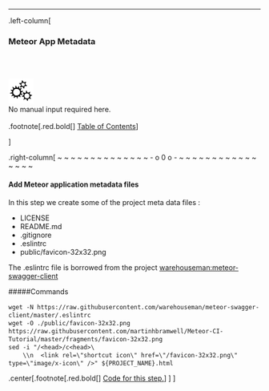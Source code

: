 ---
.left-column[
  ### Meteor App Metadata
  <br /><br /><div class="input_type_indicator"><img src="./fragments/loader.gif" /><br />No manual input required here.</div><br />
.footnote[.red.bold[] [Table of Contents](./)] 
<!-- H -->]
.right-column[
~ ~ ~ ~ ~ ~ ~ ~ ~ ~ ~ ~ ~ ~ - o 0 o - ~ ~ ~ ~ ~ ~ ~ ~ ~ ~ ~ ~ ~ ~ ~ ~

#### Add Meteor application metadata files

In this step we create some of the project meta data files :
 -  LICENSE
 -  README.md
 -  .gitignore
 -  .eslintrc
 -  public/favicon-32x32.png

The .eslintrc file is borrowed from the project <a href='https://raw.githubusercontent.com/warehouseman/meteor-swagger-client/master/.eslintrc' target='_blank'>warehouseman:meteor-swagger-client</a>

#####Commands
```terminal
wget -N https://raw.githubusercontent.com/warehouseman/meteor-swagger-client/master/.eslintrc
wget -O ./public/favicon-32x32.png https://raw.githubusercontent.com/martinhbramwell/Meteor-CI-Tutorial/master/fragments/favicon-32x32.png
sed -i "/<head>/c<head>\
    \\n  <link rel=\"shortcut icon\" href=\"/favicon-32x32.png\" type=\"image/x-icon\" />" ${PROJECT_NAME}.html
```

<!-- Code for this begins at line #148 -->
<!-- B -->
.center[.footnote[.red.bold[] <a href="https://github.com/martinhbramwell/Meteor-CI-Tutorial/blob/master/Part02_VersionControlInTheCloud.sh#L148" target="_blank">Code for this step.</a>] ]
]
